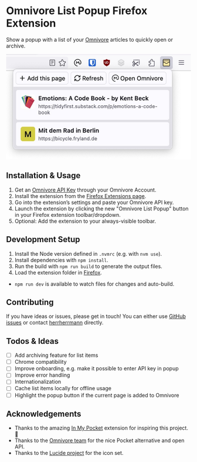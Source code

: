 # Omnivore List Popup Firefox Extension

Show a popup with a list of your [Omnivore](https://omnivore.app/) articles to quickly open or archive.

![Screenshot of the extension running in Firefox](docs/screenshot.jpg)

## Installation & Usage

1. Get an [Omnivore API Key](https://omnivore.app/settings/api) through your Omnivore Account.
2. Install the extension from the [Firefox Extensions page](https://addons.mozilla.org/firefox/extensions/).
3. Go into the extension’s settings and paste your Omnivore API key.
4. Launch the extension by clicking the new "Omnivore List Popup" button in your Firefox extension toolbar/dropdown.
5. Optional: Add the extension to your always-visible toolbar.

## Development Setup

1. Install the Node version defined in `.nvmrc` (e.g. with `nvm use`).
2. Install dependencies with `npm install`.
3. Run the build with `npm run build` to generate the output files.
4. Load the extension folder in [Firefox](about:debugging#/runtime/this-firefox).

- `npm run dev` is available to watch files for changes and auto-build.

## Contributing

If you have ideas or issues, please get in touch! You can either use [GitHub issues](https://github.com/herrherrmann/omnivore-list-popup/issues) or contact [herrherrmann](https://github.com/herrherrmann/) directly.

## Todos & Ideas

- [ ] Add archiving feature for list items
- [ ] Chrome compatibility
- [ ] Improve onboarding, e.g. make it possible to enter API key in popup
- [ ] Improve error handling
- [ ] Internationalization
- [ ] Cache list items locally for offline usage
- [ ] Highlight the popup button if the current page is added to Omnivore

## Acknowledgements

- Thanks to the amazing [In My Pocket](https://inmypocketaddon.com/) extension for inspiring this project. 👏
- Thanks to the [Omnivore team](https://omnivore.app/) for the nice Pocket alternative and open API.
- Thanks to the [Lucide project](https://lucide.dev/) for the icon set.
